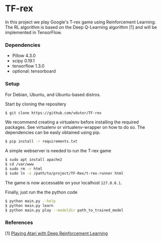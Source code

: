 # TF-rex
In this project we play Google's T-rex game using Reinforcement Learning.
The RL algorithm is based on the Deep Q-Learning algorithm [1] and will be implemented in TensorFlow.

### Dependencies
 - Pillow 4.3.0
 - scipy 0.19.1
 - tensorflow 1.3.0
 - optional: tensorboard


### Setup

For Debian, Ubuntu, and Ubuntu-based distros.

Start by cloning the repositery
```sh
$ git clone https://github.com/vdutor/TF-rex
```

We recommend creating a virtualenv before installing the required packages. See virtualenv or virtualenv-wrapper on how to do so.
The dependencies can be easly obtained using pip.
```sh
$ pip install -r requirements.txt
```

A simple webserver is needed to run the T-rex game
```sh
$ sudo apt install apache2
$ cd /var/www
$ sudo rm -r html
$ sudo ln -s /path/to/project/TF-Rex/t-rex-runner html
```
The game is now accessable on your localhost `127.0.0.1`.

Finally, just run the the python code
```sh
$ python main.py --help
$ python main.py learn
$ python main.py play --modeldir path_to_trained_model
```

### References
[1] [Playing Atari with Deep Reinforcement Learning](https://www.cs.toronto.edu/~vmnih/docs/dqn.pdf)
